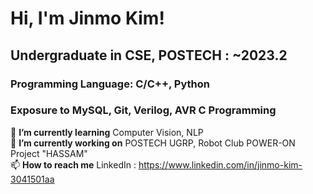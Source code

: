 # Hi, I'm Jinmo Kim!  
  
## Undergraduate in CSE, POSTECH : ~2023.2  
### Programming Language: C/C++, Python  
### Exposure to MySQL, Git, Verilog, AVR C Programming  
🌱 **I’m currently learning** Computer Vision, NLP  
🔭 **I’m currently working on** POSTECH UGRP, Robot Club POWER-ON Project "HASSAM"  
📫 **How to reach me** LinkedIn : https://www.linkedin.com/in/jinmo-kim-3041501aa  

<!--
**JinmoKIM1012/JinmoKIM1012** is a ✨ _special_ ✨ repository because its `README.md` (this file) appears on your GitHub profile.

Here are some ideas to get you started:

- 🔭 I’m currently working on ...
- 🌱 I’m currently learning ...
- 👯 I’m looking to collaborate on ...
- 🤔 I’m looking for help with ...
- 💬 Ask me about ...
- 📫 How to reach me: ...
- 😄 Pronouns: ...
- ⚡ Fun fact: ...
-->
